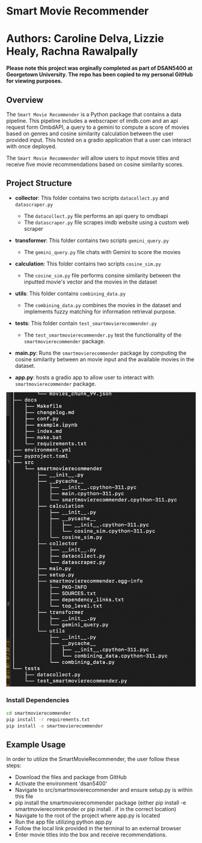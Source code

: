 
# Smart Movie Recommender

# Authors: Caroline Delva, Lizzie Healy, Rachna Rawalpally 

**Please note this project was orginally completed as part of DSAN5400 at Georgetown University. The repo has been copied to my personal GitHub for viewing purposes.**

## Overview

 The `Smart Movie Recommender` is a Python package that contains a data pipeline. This pipeline includes a webscraper of imdb.com and an api request form OmbdAPI, a query to a gemini to compute a score of movies based on genres and cosine similarity calculation between the user provided input. This hosted on a gradio application that a user can interact with once deployed.

 The `Smart Movie Recommender` will allow users to input movie titles and receive five movie recommendations based on cosine similarity scores.

## Project Structure

- **collector**: This folder contains two scripts `datacollect.py` and `datascraper.py`
    - The `datacollect.py` file performs an api query to omdbapi
    - The `datascraper.py` file scrapes imdb website using a custom web scraper 
- **transformer**: This folder contains two scripts `gemini_query.py` 
    - The `gemini_query.py` file chats with Gemini to score the movies 
  
- **calculation**: This folder contains two scripts `cosine_sim.py` 
    - The `cosine_sim.py` file performs consine similarity between the inputted movie's vector and the movies in the dataset 
- **utils**: This folder contains `combining_data.py` 
    - The `combining_data.py` combines the movies in the dataset and implements fuzzy matching for information retrieval purpose. 
- **tests**: This folder contain `test_smartmovierecommender.py` 
   - The `test_smartmovierecommender.py` test the functionality of the `smartmovierecommender` package. 

- **main.py**: Runs the `smartmovierecommender` package by computing the cosine similarity between an movie input and the available movies in the dataset. 

- **app.py**: hosts a gradio app to allow user to interact with `smartmovierecommender` package.

![](program-tree.png)
### Install Dependencies 

```bash
cd smartmovierecommender
pip install -r requirements.txt
pip install -e smartmovierecommender 
```
## Example Usage

In order to utilize the SmartMovieRecommender, the user follow these steps:

- Download the files and package from GitHub
- Activate the environment 'dsan5400'
- Navigate to src/smartmovierecommender and ensure setup.py is within this file
- pip install the smartmovierecommender package (either pip install -e smartmovierecommender or pip install . if in the correct location)
- Navigate to the root of the project where app.py is located
- Run the app file utilizing python app.py
- Follow the local link provided in the terminal to an external browser
- Enter movie titles into the box and receive recommendations.







